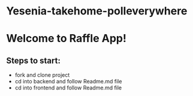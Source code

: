 # Yesenia-takehome-polleverywhere

# Welcome to Raffle App!

## Steps to start:

- fork and clone project
- cd into backend and follow Readme.md file
- cd into frontend and follow Readme.md file
